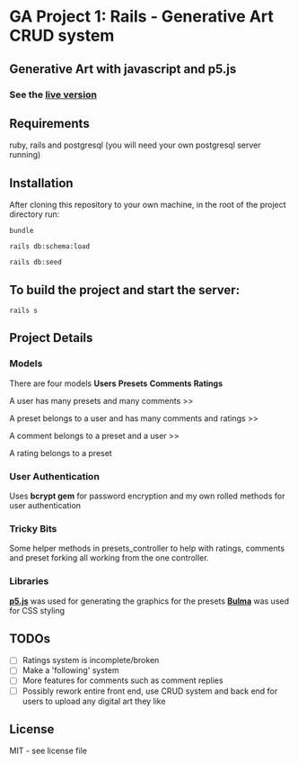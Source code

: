 # GA Project 1: Rails - Generative Art CRUD system
## Generative Art with javascript and p5.js
### See the [live version](https://thawing-springs-49331.herokuapp.com/)
## Requirements
ruby, rails and postgresql (you will need your own postgresql server running)
## Installation
After cloning this repository to your own machine, in the root of the project directory run:
```
bundle
```
```
rails db:schema:load
```
```
rails db:seed
```
## To build the project and start the server:
```
rails s
```
## Project Details
### Models
There are four models **Users** **Presets** **Comments** **Ratings** 

A user has many presets and many comments >> 

A preset belongs to a user and has many comments and ratings >> 

A comment belongs to a preset and a user >> 

A rating belongs to a preset
### User Authentication
Uses **bcrypt gem** for password encryption and my own rolled methods for user authentication
### Tricky Bits
Some helper methods in presets_controller to help with ratings, comments and preset forking all working from the one controller.

### Libraries
**[p5.js](https://p5js.org/)** was used for generating the graphics for the presets 
**[Bulma](https://bulma.io/)** was used for CSS styling 

## TODOs
- [ ] Ratings system is incomplete/broken
- [ ] Make a 'following' system
- [ ] More features for comments such as comment replies 
- [ ] Possibly rework entire front end, use CRUD system and back end for users to upload any digital art they like
## License
MIT - see license file



